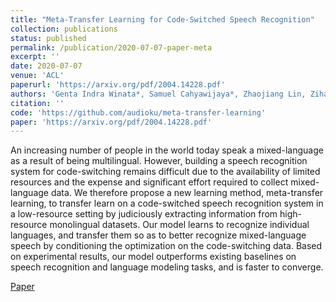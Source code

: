 ```yaml
---
title: "Meta-Transfer Learning for Code-Switched Speech Recognition"
collection: publications
status: published
permalink: /publication/2020-07-07-paper-meta
excerpt: ''
date: 2020-07-07
venue: 'ACL'
paperurl: 'https://arxiv.org/pdf/2004.14228.pdf'
authors: 'Genta Indra Winata*, Samuel Cahyawijaya*, Zhaojiang Lin, Zihan Liu, Peng Xu, Pascale Fung'
citation: ''
code: 'https://github.com/audioku/meta-transfer-learning'
paper: 'https://arxiv.org/pdf/2004.14228.pdf'
---
```

An increasing number of people in the world today speak a mixed-language as a result of being multilingual. However, building a speech recognition system for code-switching remains difficult due to the availability of limited resources and the expense and significant effort required to collect mixed-language data. We therefore propose a new learning method, meta-transfer learning, to transfer learn on a code-switched speech recognition system in a low-resource setting by judiciously extracting information from high-resource monolingual datasets. Our model learns to recognize individual languages, and transfer them so as to better recognize mixed-language speech by conditioning the optimization on the code-switching data. Based on experimental results, our model outperforms existing baselines on speech recognition and language modeling tasks, and is faster to converge.

[Paper](https://arxiv.org/pdf/2004.14228.pdf)